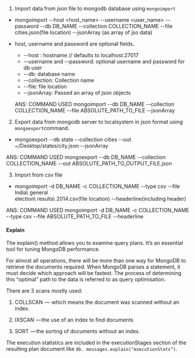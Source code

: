 1. Import data from json file to mongodb database using `mongoimport`
  - mongoimport --host <host_name> --username <user_name> --password <password> --db
  DB_NAME --collection COLLECTION_NAME --file cities.json(file location) --jsonArray
  (as array of jso data)

  - host, username and password are optional fields.

    - --host : hostname // defaults to localhost:27017
    - --username and --password: optional username and password for db user
    - --db: database name
    - --collection: Collection name
    - --file: file location
    - --jsonArray: Passed an array of json objects 

    ANS: COMMAND USED
    mongoimport --db DB_NAME --collection COLLECTION_NAME --file ABSOLUTE_PATH_TO_FILE --jsonArray

2. Export data from mongodb server to localsystem in json format using
 `mongoexport`command.
  - mongoexport --db state --collection cities --out ~/Desktop/states/city.json
   --jsonArray

   ANS: COMMAND USED
   mongoexport --db DB_NAME --collection COLLECTION_NAME --out ABSOLUTE_PATH_TO_OUTPUT_FILE.json

3. Import from csv file
  - mongoimport -d DB_NAME -c COLLECTION_NAME --type csv --file India\ general\
   election\ results\ 2014.csv(file location) --headerline(including header)

   ANS: COMMAND USED
   mongoimport -d DB_NAME -c COLLECTION_NAME --type csv --file ABSOLUTE_PATH_TO_FILE --headerline

#### Explain
The explain() method allows you to examine query plans. It’s an essential tool for
tuning MongoDB performance.

For almost all operations, there will be more than one way for MongoDB to retrieve 
the documents required. When MongoDB parses a statement, it must decide which approach
will be fastest. The process of determining this “optimal” path to the data is
referred to as query optimisation.

There are 3 scans mostly used: 
1. COLLSCAN
   —  which means the document was scanned without an index.

2. IXSCAN
   — the use of an index to find documents

3. SORT
   — the sorting of documents without an index.

The execution statistics are included in the executionStages section of the resulting
plan document like `db. messages.explain("executionStats")`.  